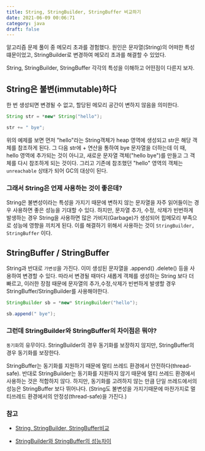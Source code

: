 ```yaml
---
title: String, StringBuilder, StringBuffer 비교하기
date: 2021-06-09 00:06:71
category: java
draft: false
---
```


알고리즘 문제 풀이 중 메모리 초과를 경험했다. 원인은 문자열(String)의 어떠한 특성 떄문이었고, StringBuilder로 변경하여 메모리 초과를 해결할 수 있었다. 

String, StringBuilder, StringBuffer 각각의 특성을 이해하고 어떤점이 다른지 보자.



## String은 불변(immutable)하다

한 번 생성되면 변경될 수 없고, 할당된 메모리 공간이 변하지 않음을 의미한다.

```java
String str = *new* String("hello");

str += " bye";
```

위의 예제를 보면 먼저 "hello"라는 String객체가 heap 영역에 생성되고 str은 해당 객체를 참조하게 된다. 그 다음 str에 + 연산을 통하여 bye 문자열을 더하는데 이 때, hello 영역에 추가되는 것이 아니고, 새로운 문자열 객체("hello bye")를 만들고 그 객체를 다시 참조하게 되는 것이다. 그리고 기존에 참조했던 "hello" 영역의 객체는 `unreachable` 상태가 되어 GC의 대상이 된다.



### 그래서 String은 언제 사용하는 것이 좋은데?

String은 불변성이라는 특성을 가지기 때문에 변하지 않는 문자열을 자주 읽어들이는 경우 사용하면 좋은 성능을 기대할 수 있다. 하지만, 문자열 추가, 수정, 삭제가 빈번하게 발생하는 경우 String을 사용하면 많은 가비지(Garbage)가 생성되어 힙메모리 부족으로 성능에 영향을 끼치게 된다. 이를 해결하기 위해서 사용하는 것이 `StringBuilder, StringBuffer` 이다.



## StringBuffer / StringBuffer

String과 반대로 `가변성`을 가진다. 이미 생성된 문자열을 .append() .delete() 등을 사용하여 변경할 수 있다. 따라서 변경될 때마다 새롭게 객체를 생성하는 String 보다 더 빠르고, 이러한 장점 때문에 문자열의 추가,수정,삭제가 빈번하게 발생할 경우 StringBuffer/StringBuilder를 사용해야한다.

```java
StringBuilder sb = *new* StringBuilder("hello");

sb.append(" bye");
```



### 그런데 StringBuilder와 StringBuffer의 차이점은 뭐야?

`동기화`의 유무이다. StringBuilder의 경우 동기화를 보장하지 않지만, StringBuffer의 경우 동기화를 보장한다.

StringBuffer는 동기화를 지원하기 때문에 멀티 쓰레드 환경에서 안전하다(thread-safe). 반대로 StringBuilder는 동기화를 지원하지 않기 때문에 멀티 쓰레드 환경에서 사용하는 것은 적합하지 않다. 하지만, 동기화를 고려하지 않는 만큼 단일 쓰레드에서의 성능은 StringBuffer 보다 뛰어나다. (String도 불변성을 가지기때문에 마찬가지로 멀티쓰레드 환경에서의 안정성(thread-safe)을 가진다.)





### 참고

- [String, StringBuilder, StringBuffer비교](https://ifuwanna.tistory.com/221)

- [StringBuilder와 StringBuffer의 성능차이](https://madplay.github.io/post/difference-between-string-stringbuilder-and-stringbuffer-in-java)

